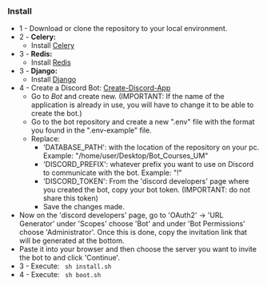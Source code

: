 <h3>Install</h3>

- 1 - Download or clone the repository to your local environment.
- 2 - **Celery:**
  - Install [Celery](https://pypi.org/project/celery/)
- 3 - **Redis:**
  - Install [Redis](https://redis.io/docs/getting-started/installation/)
- 3 - **Django:**
  - Install [Django](https://docs.djangoproject.com/en/4.1/topics/install/)
- 4 - Create a Discord Bot: [Create-Discord-App](https://discord.com/developers/applications)
  - Go to *Bot* and create new. (IMPORTANT: If the name of the application is already in use, you will have to change it to be able to create the bot.)
  - Go to the bot repository and create a new ".env" file with the format you found in the ".env-example" file.
  - Replace:
    - 'DATABASE_PATH': with the location of the repository on your pc. Example: "/home/user/Desktop/Bot_Courses_UM"
    - 'DISCORD_PREFIX': whatever prefix you want to use on Discord to communicate with the bot. Example: "!"
    - 'DISCORD_TOKEN': From the 'discord developers' page where you created the bot, copy your bot token. (IMPORTANT: do not share this token)
    - Save the changes made.
- Now on the 'discord developers' page, go to 'OAuth2' -> 'URL Generator' under 'Scopes' choose 'Bot' and under 'Bot Permissions' choose 'Administrator'.
Once this is done, copy the invitation link that will be generated at the bottom.
- Paste it into your browser and then choose the server you want to invite the bot to and click 'Continue'.
- 3 - Execute: ```
  sh install.sh```
- 4 - Execute: ```
  sh boot.sh```